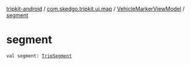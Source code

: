 [tripkit-android](../../index.md) / [com.skedgo.tripkit.ui.map](../index.md) / [VehicleMarkerViewModel](index.md) / [segment](./segment.md)

# segment

`val segment: `[`TripSegment`](../../skedgo.tripkit.routing/-trip-segment/index.md)
